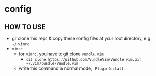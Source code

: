 # config

## HOW TO USE
- git clone this repo & copy these config files at your root directory, e.g. `~/.vimrc`
- `vimrc`
  - for `vimrc`, you have to git clone `vundle.vim`
    - `git clone https://github.com/VundleVim/Vundle.vim.git ~/.vim/bundle/Vundle.vim`
  - write this command in normal mode, `:PluginInstall`
